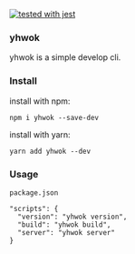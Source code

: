 [![tested with jest](https://img.shields.io/badge/tested_with-jest-99424f.svg)](https://github.com/facebook/jest)

### yhwok

yhwok is a simple develop cli. 

### Install

install with npm:

`npm i yhwok --save-dev`

install with yarn:

`yarn add yhwok --dev`

### Usage

```
package.json

"scripts": {
  "version": "yhwok version",
  "build": "yhwok build",
  "server": "yhwok server"
}
```